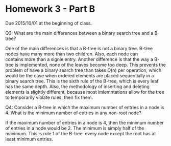 Homework 3 - Part B
===================
Due 2015/10/01 at the beginning of class.

Q3: What are the main differences between a binary search tree and a B-tree?

One of the main differences is that a B-tree is not a binary tree. B-tree nodes have many more than two children. Also, each node can  
contains more than a signle entry. Another difference is that the way a B-tree is implemented, none of the leaves become too deep. 
This prevents the problem of have a binary search tree than takes O(n) per operation, which would be the case when ordered elements 
are placed sequentially in a binary search tree. This is the sixth rule of the B-tree, which is every leaf has the same depth. Also, 
the methodology of inserting and deleting elements is slightly different, because most imlemntations allow for the tree to temporarily 
violate rules, then fix them. 

Q4: Consider a B-tree in which the maximum number of entries in a node is 4. What is the minimum number of entries in any non-root node?

If the maximum number of entries in a node is 4, then the minimum number of entries in a node would be 2. The minimum is simply half 
of the maximum. This is rule 1 of the B-tree: every node except the root has at least minimum entries.
